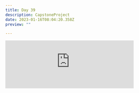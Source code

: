 ```yaml
---
title: Day 39
description: CapstoneProject
date: 2023-01-16T08:04:20.358Z
preview: ""

---
```

<iframe src="https://mastodontech.de/@larnius/109701007653173734/embed" class="mastodon-embed" style="max-width: 100%; border: 0" width="400" allowfullscreen="allowfullscreen"></iframe><script src="https://mastodontech.de/embed.js" async="async"></script>